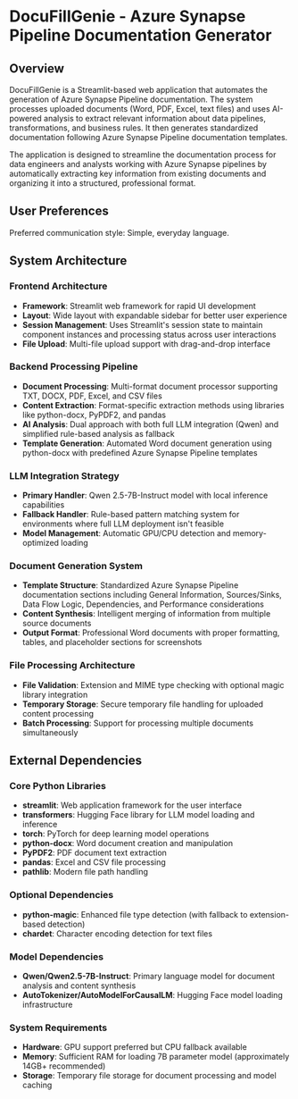 # DocuFillGenie - Azure Synapse Pipeline Documentation Generator

## Overview

DocuFillGenie is a Streamlit-based web application that automates the generation of Azure Synapse Pipeline documentation. The system processes uploaded documents (Word, PDF, Excel, text files) and uses AI-powered analysis to extract relevant information about data pipelines, transformations, and business rules. It then generates standardized documentation following Azure Synapse Pipeline documentation templates.

The application is designed to streamline the documentation process for data engineers and analysts working with Azure Synapse pipelines by automatically extracting key information from existing documents and organizing it into a structured, professional format.

## User Preferences

Preferred communication style: Simple, everyday language.

## System Architecture

### Frontend Architecture
- **Framework**: Streamlit web framework for rapid UI development
- **Layout**: Wide layout with expandable sidebar for better user experience
- **Session Management**: Uses Streamlit's session state to maintain component instances and processing status across user interactions
- **File Upload**: Multi-file upload support with drag-and-drop interface

### Backend Processing Pipeline
- **Document Processing**: Multi-format document processor supporting TXT, DOCX, PDF, Excel, and CSV files
- **Content Extraction**: Format-specific extraction methods using libraries like python-docx, PyPDF2, and pandas
- **AI Analysis**: Dual approach with both full LLM integration (Qwen) and simplified rule-based analysis as fallback
- **Template Generation**: Automated Word document generation using python-docx with predefined Azure Synapse Pipeline templates

### LLM Integration Strategy
- **Primary Handler**: Qwen 2.5-7B-Instruct model with local inference capabilities
- **Fallback Handler**: Rule-based pattern matching system for environments where full LLM deployment isn't feasible
- **Model Management**: Automatic GPU/CPU detection and memory-optimized loading

### Document Generation System
- **Template Structure**: Standardized Azure Synapse Pipeline documentation sections including General Information, Sources/Sinks, Data Flow Logic, Dependencies, and Performance considerations
- **Content Synthesis**: Intelligent merging of information from multiple source documents
- **Output Format**: Professional Word documents with proper formatting, tables, and placeholder sections for screenshots

### File Processing Architecture
- **File Validation**: Extension and MIME type checking with optional magic library integration
- **Temporary Storage**: Secure temporary file handling for uploaded content processing
- **Batch Processing**: Support for processing multiple documents simultaneously

## External Dependencies

### Core Python Libraries
- **streamlit**: Web application framework for the user interface
- **transformers**: Hugging Face library for LLM model loading and inference
- **torch**: PyTorch for deep learning model operations
- **python-docx**: Word document creation and manipulation
- **PyPDF2**: PDF document text extraction
- **pandas**: Excel and CSV file processing
- **pathlib**: Modern file path handling

### Optional Dependencies
- **python-magic**: Enhanced file type detection (with fallback to extension-based detection)
- **chardet**: Character encoding detection for text files

### Model Dependencies
- **Qwen/Qwen2.5-7B-Instruct**: Primary language model for document analysis and content synthesis
- **AutoTokenizer/AutoModelForCausalLM**: Hugging Face model loading infrastructure

### System Requirements
- **Hardware**: GPU support preferred but CPU fallback available
- **Memory**: Sufficient RAM for loading 7B parameter model (approximately 14GB+ recommended)
- **Storage**: Temporary file storage for document processing and model caching